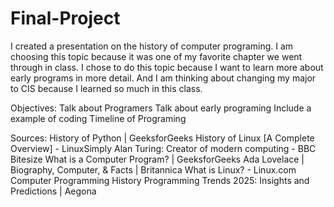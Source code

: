 # Final-Project

I created a presentation on the history of computer programing. I am
choosing this topic because it was one of my favorite chapter we went through in class.
I chose to do this topic because I want to learn more about early programs in more
detail. And I am thinking about changing my major to CIS because I learned so much in
this class.

Objectives:
Talk about Programers
Talk about early programing
Include a example of coding 
Timeline of Programing

Sources:
History of Python | GeeksforGeeks
History of Linux [A Complete Overview] - LinuxSimply
Alan Turing: Creator of modern computing - BBC Bitesize
What is a Computer Program? | GeeksforGeeks
Ada Lovelace | Biography, Computer, & Facts | Britannica
What is Linux? - Linux.com
Computer Programming History
Programming Trends 2025: Insights and Predictions | Aegona
